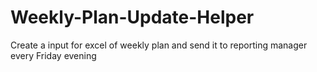 # Weekly-Plan-Update-Helper
Create a input for excel of weekly plan and send it to reporting manager every Friday evening
